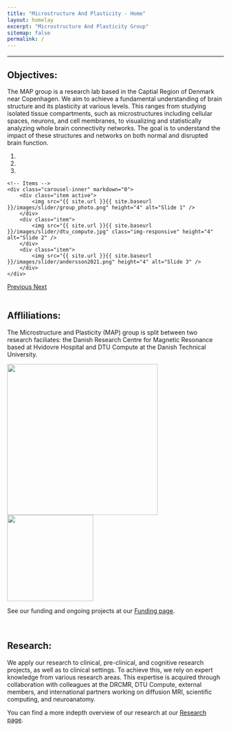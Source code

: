 ```yaml
---
title: "Microstructure And Plasticity - Home"
layout: homelay
excerpt: "Microstructure And Plasticity Group"
sitemap: false
permalink: /
---
```


<hr style="border-top: 3px solid #e1e3e3;"> <!-- Add a faint horizontal line here -->

## Objectives:

The MAP group is a research lab based in the Captial Region of Denmark near Copenhagen. We aim to achieve a fundamental understanding of brain structure and its plasticity at various levels. This ranges from studying isolated tissue compartments, such as microstructures including cellular spaces, neurons, and cell membranes, to visualizing and statistically analyzing whole brain connectivity networks. The goal is to understand the impact of these structures and networks on both normal and disrupted brain function.

<div markdown="0" id="carousel" class="carousel slide" data-ride="carousel" data-interval="4000" data-pause="hover" >
    <!-- Menu -->
    <ol class="carousel-indicators">
        <li data-target="#carousel" data-slide-to="0" class="active"></li>
        <li data-target="#carousel" data-slide-to="1"></li>
        <li data-target="#carousel" data-slide-to="2"></li>
    </ol>

    <!-- Items -->
    <div class="carousel-inner" markdown="0">
        <div class="item active">
            <img src="{{ site.url }}{{ site.baseurl }}/images/slider/group_photo.png" height="4" alt="Slide 1" />
        </div>
        <div class="item">
            <img src="{{ site.url }}{{ site.baseurl }}/images/slider/dtu_compute.jpg" class="img-responsive" height="4" alt="Slide 2" />
        </div>
        <div class="item">
            <img src="{{ site.url }}{{ site.baseurl }}/images/slider/andersson2021.png" height="4" alt="Slide 3" />
        </div>     
    </div>
  <a class="left carousel-control" href="#carousel" role="button" data-slide="prev">
    <span class="glyphicon glyphicon-chevron-left" aria-hidden="true"></span>
    <span class="sr-only">Previous</span>
  </a>
  <a class="right carousel-control" href="#carousel" role="button" data-slide="next">
    <span class="glyphicon glyphicon-chevron-right" aria-hidden="true"></span>
    <span class="sr-only">Next</span>
  </a>
</div>

<br>

## Affliliations: 
The Microstructure and Plasticity (MAP) group is split between two research faciliates: the Danish Research Centre for Magnetic Resonance based at Hvidovre Hospital and DTU Compute at the Danish Technical University.

<div class="row">

<div class="col-sm-7 clearfix vcenter">
<img src="{{ site.url }}{{ site.baseurl }}/images/logo/drcmr_logo.png" style="width: 350px">

</div>

<div class="col-sm-4 clearfix vcenter">
<img src="{{ site.url }}{{ site.baseurl }}/images/logo/dtu_logo.png" style="width: 200px">

</div>

</div>

See our funding and ongoing projects at our [Funding page](funding).

<br>

## Research:

We apply our research to clinical, pre-clinical, and cognitive research projects, as well as to clinical settings. To achieve this, we rely on expert knowledge from various research areas. This expertise is acquired through collaboration with colleagues at the DRCMR, DTU Compute, external members, and international partners working on diffusion MRI, scientific computing, and neuroanatomy.

You can find a more indepth overview of our research at our [Research page](research).

 
<br>